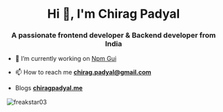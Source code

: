 <h1 align="center">Hi 👋, I'm Chirag Padyal</h1>
<h3 align="center">A passionate frontend developer & Backend developer from India</h3>

- 🔭 I’m currently working on [Npm Gui](https://github.com/FreakStar03/npm-gui)

- 📫 How to reach me **chirag.padyal@gmail.com**

- Blogs **[chiragpadyal.me](https://chiragpadyal.me)**

<p>&nbsp;<img align="center" src="https://github-readme-stats.vercel.app/api?username=freakstar03&show_icons=true&locale=en" alt="freakstar03" /></p>


